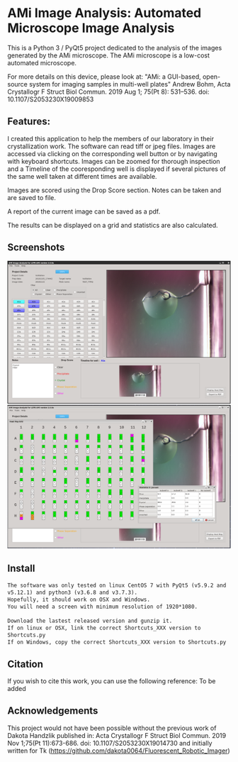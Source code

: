 # AMi Image Analysis: Automated Microscope Image Analysis

This is a Python 3 / PyQt5 project dedicated to the analysis of the images generated by the AMi microscope.
The AMi microscope is a low-cost automated microscope.

For more details on this device, please look at:
"AMi: a GUI-based, open-source system for imaging samples in multi-well plates"
Andrew Bohm, Acta Crystallogr F Struct Biol Commun. 2019 Aug 1; 75(Pt 8): 531–536.
doi: 10.1107/S2053230X19009853


## Features:

I created this application to help the members of our laboratory in their crystallization work.
The software can read tiff or jpeg files.
Images are accessed via clicking on the corresponding well button or by navigating with keyboard shortcuts.
Images can be zoomed for thorough inspection and a Timeline of the cooresponding well is displayed if several pictures of the same well taken at different times are available.

Images are scored using the Drop Score section.
Notes can be taken and are saved to file.

A report of the current image can be saved as a pdf.

The results can be displayed on a grid and statistics are also calculated.

## Screenshots

![Screenshot 1](./screenshot1.png)
![Screenshot 2](./screenshot2.png)

## Install

    The software was only tested on linux CentOS 7 with PyQt5 (v5.9.2 and v5.12.1) and python3 (v3.6.8 and v3.7.3).
    Hopefully, it should work on OSX and Windows.
    You will need a screen with minimum resolution of 1920*1080.

    Download the lastest released version and gunzip it.
    If on linux or OSX, link the correct Shortcuts_XXX version to Shortcuts.py
    If on Windows, copy the correct Shortcuts_XXX version to Shortcuts.py


## Citation

If you wish to cite this work, you can use the following reference:
To be added


## Acknowledgements

This project would not have been possible without the previous work of Dakota Handzlik published in:
Acta Crystallogr F Struct Biol Commun. 2019 Nov 1;75(Pt 11):673-686. doi: 10.1107/S2053230X19014730
and initially written for Tk (https://github.com/dakota0064/Fluorescent_Robotic_Imager)


